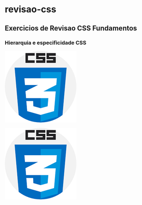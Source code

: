 # revisao-css
## Exercicios de Revisao CSS Fundamentos

### Hierarquia e especificidade CSS
<!-- inserindo imagem com linguagem MD -->
![Imagem CSS](./imagem.png)
<!-- inserindo a mesma imagem com linguagem HTML -->
<img src="./imagem.png" alt="Imagem CSS">